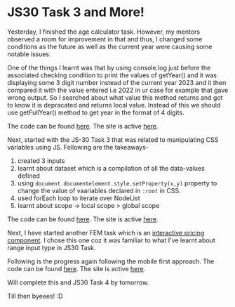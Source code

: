 # JS30 Task 3 and More!

Yesterday, I finished the age calculator task. However, my mentors observed a room for improvement in that and thus, I changed some conditions as the future as well as the current year were causing some notable issues.

One of the things I learnt was that by using console.log just before the associated checking condition to print the values of getYear() and it was displaying some 3 digit number instead of the current year 2023  and it then compared it with the value entered i.e 2022 in ur case for example that gave wrong output. So I searched about what value this method returns and got to know it is depracated and returns local value. Instead of this we should use getFullYear() method to get year in the format of 4 digits. 

The code can be found [here](https://github.com/jazzcodes/age-calculator-app).
The site is active [here](https://jazzcodes.github.io/age-calculator-app/).

Next, started with the JS-30 Task 3 that was related to manipulating CSS variables using JS. Following are the takeaways-
1. created 3 inputs
2. learnt about dataset which is a compilation of all the data-values defined
3. using `document.documentelement.style.setProperty(x,y)` property to change the value of vaariables declared in `:root` in CSS.
4. used forEach loop to iterate over NodeList
5. learnt about scope -> local scope > global scope

The code can be found [here](https://github.com/jazzcodes/JS-30/tree/initial).
The site is active [here](https://jazzcodes.github.io/JS-30/T3-css-vars/).

Next, I have started another FEM task which is an [interactive pricing component](https://www.frontendmentor.io/challenges/interactive-pricing-component-t0m8PIyY8).
I chose this one coz it was familiar to what I've learnt about range input type in JS30 Task.

Following is the progress again following the mobile first approach.
The code can be found [here](https://github.com/jazzcodes/interactive-pricing-component).
The site is active [here](https://jazzcodes.github.io/interactive-pricing-component/).

Will complete this and JS30 Task 4 by tomorrow.

Till then byeees! :D


